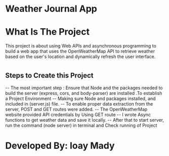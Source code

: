 # Weather Journal App

# What Is The Project
This project is about using Web APIs and asynchronous programming to build a web app
that uses the OpenWeatherMap API to retrieve weather based on the user's location and
dynamically refresh the user interface.

# 

## Steps to Create this Project
-- The most important step : Ensure that Node and the packages needed to build the server (express, cors, and body-parser) 
are installed .To establish a Project Environment
-- Making sure Node and packages installed, and included in (server.js) file.
-- To enable proper data extraction from the server, POST and GET routes were added.
-- The OpenWeatherMap website provided API credentials by Using GET route 
-- I wrote Async functions to get weather data and save it locally.
-- After that to start server, run the command (node server) in terminal and Check running of Project 

# 

# Developed By: loay Mady 
